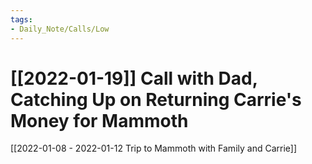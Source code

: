 ```yaml
---
tags:
- Daily_Note/Calls/Low
---
```


# [[2022-01-19]] Call with Dad, Catching Up on Returning Carrie's Money for Mammoth



[[2022-01-08 - 2022-01-12 Trip to Mammoth with Family and Carrie]]